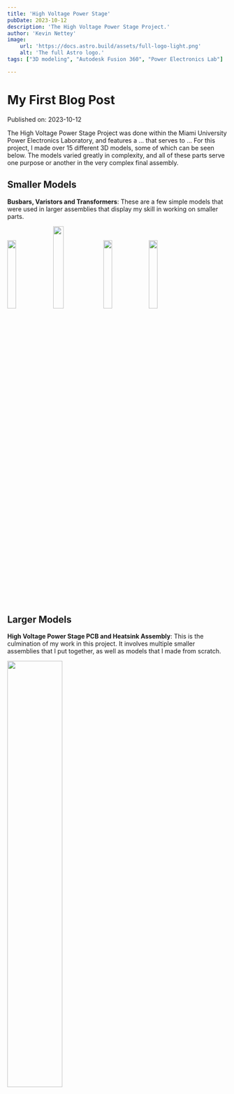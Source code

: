 ```yaml
---
title: 'High Voltage Power Stage'
pubDate: 2023-10-12
description: 'The High Voltage Power Stage Project.'
author: 'Kevin Nettey'
image:
    url: 'https://docs.astro.build/assets/full-logo-light.png'
    alt: 'The full Astro logo.'
tags: ["3D modeling", "Autodesk Fusion 360", "Power Electronics Lab"]

---
```

# My First Blog Post

Published on: 2023-10-12

The High Voltage Power Stage Project was done within the Miami University Power Electronics Laboratory, and features a ... that serves to ... For this project, I made over 15 different 3D models, some of which can be seen below. The models varied greatly in complexity, and all of these parts serve one purpose or another in the very complex final assembly.

## Smaller Models

**Busbars, Varistors and Transformers**: These are a few simple models that were used in larger assemblies that display my skill in working on smaller parts.

<img src="../src/static/img/s-busbar.png" width="20%">
<img src="../src/static/img/45-busbar.png" width="22%">
<img src="../src/static/img/nte1v150.png" width="20%">
<img src="../src/static/img/transformer.png" width="20%">

## Larger Models

**High Voltage Power Stage PCB and Heatsink Assembly**: This is the culmination of my work in this project. It involves multiple smaller assemblies that I put together, as well as models that I made from scratch.

<img src="../src/static/img/hvps_pcb_heatsink_assembly.png" width="50%">